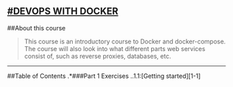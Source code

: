 [#DEVOPS WITH DOCKER](https://devopswithdocker.com/)
---
##About this course
>This course is an introductory course to Docker and docker-compose.
>The course will also look into what different parts web services consist of,
>such as reverse proxies, databases, etc.
---
##Table of Contents
.*###Part 1 Exercises
..1.1:[Getting started][1-1]
